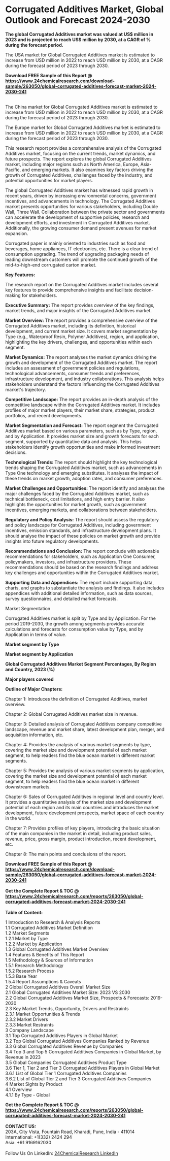 <h1>Corrugated Additives Market, Global Outlook and Forecast 2024-2030</h1><p><strong>The global Corrugated Additives market was valued at US$ million in 2023 and is projected to reach US$ million by 2030, at a CAGR of % during the forecast period.</strong></p><p>
</p><p>The USA market for Global Corrugated Additives market is estimated to increase from USD million in 2022 to reach USD million by 2030, at a CAGR during the forecast period of 2023 through 2030.</p><div><b>Download FREE Sample of this Report @ 
            <a href="https://www.24chemicalresearch.com/download-sample/263050/global-corrugated-additives-forecast-market-2024-2030-241">
            https://www.24chemicalresearch.com/download-sample/263050/global-corrugated-additives-forecast-market-2024-2030-241</a></b></div><br><p>
</p><p>The China market for Global Corrugated Additives market is estimated to increase from USD million in 2022 to reach USD million by 2030, at a CAGR during the forecast period of 2023 through 2030.</p><p>
</p><p>The Europe market for Global Corrugated Additives market is estimated to increase from USD million in 2022 to reach USD million by 2030, at a CAGR during the forecast period of 2023 through 2030.</p><p>
</p><p>This research report provides a comprehensive analysis of the Corrugated Additives market, focusing on the current trends, market dynamics, and future prospects. The report explores the global Corrugated Additives market, including major regions such as North America, Europe, Asia-Pacific, and emerging markets. It also examines key factors driving the growth of Corrugated Additives, challenges faced by the industry, and potential opportunities for market players.</p><p>
The global Corrugated Additives market has witnessed rapid growth in recent years, driven by increasing environmental concerns, government incentives, and advancements in technology. The Corrugated Additives market presents opportunities for various stakeholders, including Double Wall, Three Wall. Collaboration between the private sector and governments can accelerate the development of supportive policies, research and development efforts, and investment in Corrugated Additives market. Additionally, the growing consumer demand present avenues for market expansion.</p><p>
Corrugated paper is mainly oriented to industries such as food and beverages, home appliances, IT electronics, etc. There is a clear trend of consumption upgrading. The trend of upgrading packaging needs of leading downstream customers will promote the continued growth of the mid-to-high-end corrugated carton market.</p><p>
<strong>Key Features:</strong></p><p>
The research report on the Corrugated Additives market includes several key features to provide comprehensive insights and facilitate decision-making for stakeholders.</p><p>
<strong>Executive Summary:</strong> The report provides overview of the key findings, market trends, and major insights of the Corrugated Additives market.</p><p>
<strong>Market Overview: </strong>The report provides a comprehensive overview of the Corrugated Additives market, including its definition, historical development, and current market size. It covers market segmentation by Type (e.g., Waterproof Resin, Polymer Additives), region, and application, highlighting the key drivers, challenges, and opportunities within each segment.</p><p>
<strong>Market Dynamics:</strong> The report analyses the market dynamics driving the growth and development of the Corrugated Additives market. The report includes an assessment of government policies and regulations, technological advancements, consumer trends and preferences, infrastructure development, and industry collaborations. This analysis helps stakeholders understand the factors influencing the Corrugated Additives market's trajectory.</p><p>
<strong>Competitive Landscape:</strong> The report provides an in-depth analysis of the competitive landscape within the Corrugated Additives market. It includes profiles of major market players, their market share, strategies, product portfolios, and recent developments.</p><p>
<strong>Market Segmentation and Forecast: </strong>The report segment the Corrugated Additives market based on various parameters, such as by Type, region, and by Application. It provides market size and growth forecasts for each segment, supported by quantitative data and analysis. This helps stakeholders identify growth opportunities and make informed investment decisions.</p><p>
<strong>Technological Trends: </strong>The report should highlight the key technological trends shaping the Corrugated Additives market, such as advancements in Type One technology and emerging substitutes. It analyses the impact of these trends on market growth, adoption rates, and consumer preferences.</p><p>
<strong>Market Challenges and Opportunities: </strong>The report identify and analyses the major challenges faced by the Corrugated Additives market, such as technical bottleneck, cost limitations, and high entry barrier. It also highlights the opportunities for market growth, such as government incentives, emerging markets, and collaborations between stakeholders.</p><p>
<strong>Regulatory and Policy Analysis:</strong> The report should assess the regulatory and policy landscape for Corrugated Additives, including government incentives, emission standards, and infrastructure development plans. It should analyse the impact of these policies on market growth and provide insights into future regulatory developments.</p><p>
<strong>Recommendations and Conclusion:</strong> The report conclude with actionable recommendations for stakeholders, such as Application One Consumer, policymakers, investors, and infrastructure providers. These recommendations should be based on the research findings and address key challenges and opportunities within the Corrugated Additives market.</p><p>
<strong>Supporting Data and Appendices: </strong>The report include supporting data, charts, and graphs to substantiate the analysis and findings. It also includes appendices with additional detailed information, such as data sources, survey questionnaires, and detailed market forecasts.</p><p>
Market Segmentation</p><p>
Corrugated Additives market is split by Type and by Application. For the period 2019-2030, the growth among segments provides accurate calculations and forecasts for consumption value by Type, and by Application in terms of value.</p><p>
<strong>Market segment by Type</strong></p><p>
</p><p>
</p><p><strong>Market segment by Application</strong></p><p>
</p><p>
</p><p><strong>Global Corrugated Additives Market Segment Percentages, By Region and Country, 2023 (%)</strong></p><p>
</p><p>
</p><p><strong>Major players covered</strong></p><p>
</p><p>
</p><p><strong>Outline of Major Chapters:</strong></p><p>
Chapter 1: Introduces the definition of Corrugated Additives, market overview.</p><p>
Chapter 2: Global Corrugated Additives market size in revenue.</p><p>
Chapter 3: Detailed analysis of Corrugated Additives company competitive landscape, revenue and market share, latest development plan, merger, and acquisition information, etc.</p><p>
Chapter 4: Provides the analysis of various market segments by type, covering the market size and development potential of each market segment, to help readers find the blue ocean market in different market segments.</p><p>
Chapter 5: Provides the analysis of various market segments by application, covering the market size and development potential of each market segment, to help readers find the blue ocean market in different downstream markets.</p><p>
Chapter 6: Sales of Corrugated Additives in regional level and country level. It provides a quantitative analysis of the market size and development potential of each region and its main countries and introduces the market development, future development prospects, market space of each country in the world.</p><p>
Chapter 7: Provides profiles of key players, introducing the basic situation of the main companies in the market in detail, including product sales, revenue, price, gross margin, product introduction, recent development, etc.</p><p>
Chapter 8: The main points and conclusions of the report.</p><div><b>Download FREE Sample of this Report @ 
            <a href="https://www.24chemicalresearch.com/download-sample/263050/global-corrugated-additives-forecast-market-2024-2030-241">
            https://www.24chemicalresearch.com/download-sample/263050/global-corrugated-additives-forecast-market-2024-2030-241</a></b></div><br><div><b>Get the Complete Report & TOC @ 
            <a href="https://www.24chemicalresearch.com/reports/263050/global-corrugated-additives-forecast-market-2024-2030-241">
            https://www.24chemicalresearch.com/reports/263050/global-corrugated-additives-forecast-market-2024-2030-241</a></b></div><br>
            <b>Table of Content:</b><p>1 Introduction to Research & Analysis Reports<br />
    1.1 Corrugated Additives Market Definition<br />
    1.2 Market Segments<br />
        1.2.1 Market by Type<br />
        1.2.2 Market by Application<br />
    1.3 Global Corrugated Additives Market Overview<br />
    1.4 Features & Benefits of This Report<br />
    1.5 Methodology & Sources of Information<br />
        1.5.1 Research Methodology<br />
        1.5.2 Research Process<br />
        1.5.3 Base Year<br />
        1.5.4 Report Assumptions & Caveats<br />
2 Global Corrugated Additives Overall Market Size<br />
    2.1 Global Corrugated Additives Market Size: 2023 VS 2030<br />
    2.2 Global Corrugated Additives Market Size, Prospects & Forecasts: 2019-2030<br />
    2.3 Key Market Trends, Opportunity, Drivers and Restraints<br />
        2.3.1 Market Opportunities & Trends<br />
        2.3.2 Market Drivers<br />
        2.3.3 Market Restraints<br />
3 Company Landscape<br />
    3.1 Top Corrugated Additives Players in Global Market<br />
    3.2 Top Global Corrugated Additives Companies Ranked by Revenue<br />
    3.3 Global Corrugated Additives Revenue by Companies<br />
    3.4 Top 3 and Top 5 Corrugated Additives Companies in Global Market, by Revenue in 2023<br />
    3.5 Global Companies Corrugated Additives Product Type<br />
    3.6 Tier 1, Tier 2 and Tier 3 Corrugated Additives Players in Global Market<br />
        3.6.1 List of Global Tier 1 Corrugated Additives Companies<br />
        3.6.2 List of Global Tier 2 and Tier 3 Corrugated Additives Companies<br />
4 Market Sights by Product<br />
    4.1 Overview<br />
        4.1.1 By Type - Global</p><div><b>Get the Complete Report & TOC @ 
            <a href="https://www.24chemicalresearch.com/reports/263050/global-corrugated-additives-forecast-market-2024-2030-241">
            https://www.24chemicalresearch.com/reports/263050/global-corrugated-additives-forecast-market-2024-2030-241</a></b></div><br><b>CONTACT US:</b><br>
            203A, City Vista, Fountain Road, Kharadi, Pune, India - 411014<br>
            International: +1(332) 2424 294<br>
            Asia: +91 9169162030 <br><br>
            Follow Us On LinkedIn: <a href="https://www.linkedin.com/company/24chemicalresearch/">24ChemicalResearch LinkedIn</a>
